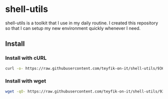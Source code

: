 # shell-utils

shell-utils is a toolkit that I use in my daily routine. I created this
repository so that I can setup my new environment quickly whenever I need.

## Install

### Install with cURL

```sh
curl -o- https://raw.githubusercontent.com/teyfik-on-it/shell-utils/9363c3cb85bcf4f7da64d60958792ba37db0ec51/install.sh | bash
```

### Install with wget

```sh
wget -qO- https://raw.githubusercontent.com/teyfik-on-it/shell-utils/9363c3cb85bcf4f7da64d60958792ba37db0ec51/install.sh | bash
```
